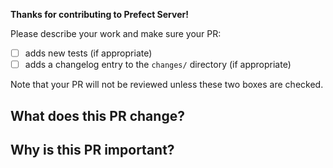 **Thanks for contributing to Prefect Server!**

Please describe your work and make sure your PR:

- [ ] adds new tests (if appropriate)
- [ ] adds a changelog entry to the `changes/` directory (if appropriate)

Note that your PR will not be reviewed unless these two boxes are checked.

## What does this PR change?



## Why is this PR important?


